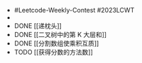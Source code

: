 - #Leetcode-Weekly-Contest #2023LCWT
-
- DONE [[递枕头]]
- DONE [[二叉树中的第 K 大层和]]
- DONE [[分割数组使乘积互质]]
- TODO [[获得分数的方法数]]